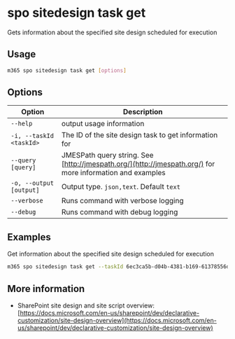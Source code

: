# spo sitedesign task get

Gets information about the specified site design scheduled for execution

## Usage

```sh
m365 spo sitedesign task get [options]
```

## Options

Option|Description
------|-----------
`--help`|output usage information
`-i, --taskId <taskId>`|The ID of the site design task to get information for
`--query [query]`|JMESPath query string. See [http://jmespath.org/](http://jmespath.org/) for more information and examples
`-o, --output [output]`|Output type. `json,text`. Default `text`
`--verbose`|Runs command with verbose logging
`--debug`|Runs command with debug logging

## Examples

Get information about the specified site design scheduled for execution

```sh
m365 spo sitedesign task get --taskId 6ec3ca5b-d04b-4381-b169-61378556d76e
```

## More information

- SharePoint site design and site script overview: [https://docs.microsoft.com/en-us/sharepoint/dev/declarative-customization/site-design-overview](https://docs.microsoft.com/en-us/sharepoint/dev/declarative-customization/site-design-overview)
